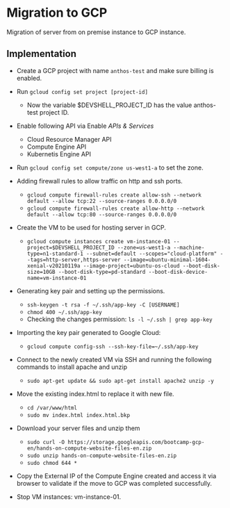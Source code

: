 # Migration to GCP
Migration of server from on premise instance to GCP instance.


## Implementation

- Create a GCP project with name `anthos-test` and make sure billing is enabled.

- Run `gcloud config set project [project-id]`
	- Now the variable $DEVSHELL_PROJECT_ID has the value anthos-test project ID.

- Enable following API via Enable *APIs & Services*
    - Cloud Resource Manager API
    - Compute Engine API
    - Kubernetis Engine API

- Run `gcloud config set compute/zone us-west1-a` to set the zone.  
  
- Adding firewall rules to allow traffic on http and ssh ports.
	- `gcloud compute firewall-rules create allow-ssh --network default --allow tcp:22 --source-ranges 0.0.0.0/0`
	- `gcloud compute firewall-rules create allow-http --network default --allow tcp:80 --source-ranges 0.0.0.0/0`

- Create the VM to be used for hosting server in GCP.
	- `gcloud compute instances create vm-instance-01 --project=$DEVSHELL_PROJECT_ID --zone=us-west1-a --machine-type=n1-standard-1 --subnet=default --scopes="cloud-platform" --tags=http-server,https-server --image=ubuntu-minimal-1604-xenial-v20210119a --image-project=ubuntu-os-cloud --boot-disk-size=10GB --boot-disk-type=pd-standard --boot-disk-device-name=vm-instance-01`

- Generating key pair and setting up the permissions.
	- `ssh-keygen -t rsa -f ~/.ssh/app-key -C [USERNAME]`
	- `chmod 400 ~/.ssh/app-key`
	- Checking the changes permission:  `ls -l ~/.ssh | grep app-key`  
  
- Importing the key pair generated to Google Cloud:
	- `gcloud compute config-ssh --ssh-key-file=~/.ssh/app-key`

- Connect to the newly created VM  via SSH and running the following commands to install apache and unzip
	- `sudo apt-get update && sudo apt-get install apache2 unzip -y`  

- Move the existing index.html to replace it with new file.
	- `cd /var/www/html`  
	- `sudo mv index.html index.html.bkp`

- Download your server files and unzip them
	- `sudo curl -O https://storage.googleapis.com/bootcamp-gcp-en/hands-on-compute-website-files-en.zip`  
	- `sudo unzip hands-on-compute-website-files-en.zip`  
	- `sudo chmod 644 *`

- Copy the External IP of the Compute Engine created and access it via browser to validate if the move to GCP  was completed successfully.

- Stop VM instances: vm-instance-01.
